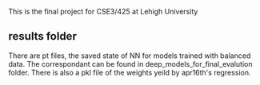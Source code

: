 This is the final project for CSE3/425 at Lehigh University

## results folder
There are pt files, the saved state of NN for models trained with balanced data. The correspondant can be found in deep_models_for_final_evalution folder.
There is also a pkl file of the weights yeild by apr16th's regression. 
